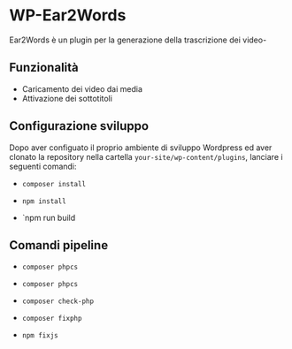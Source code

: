 # WP-Ear2Words
Ear2Words è un plugin per la generazione della trascrizione dei video-

## Funzionalità

- Caricamento dei video dai media
- Attivazione dei sottotitoli


## Configurazione sviluppo

Dopo aver configuato il proprio ambiente di sviluppo Wordpress ed aver clonato la repository nella cartella `your-site/wp-content/plugins`, lanciare i seguenti comandi:

* `composer install`

* `npm install`

* `npm run build



## Comandi pipeline

* `composer phpcs`

* `composer phpcs`

* `composer check-php`

* `composer fixphp`

* `npm fixjs`
